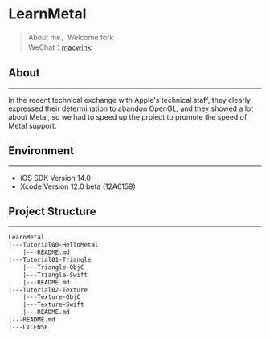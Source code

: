 # LearnMetal

> About me，Welcome fork  
WeChat：[macwink](http://stoneus.cn)  

## About
-------------
 In the recent technical exchange with Apple's technical staff, they clearly expressed their determination to abandon OpenGL, and they showed a lot about Metal, so we had to speed up the project to promote the speed of Metal support.

## Environment
-------------

- iOS SDK Version 14.0
- Xcode Version 12.0 beta (12A6159)

## Project Structure
-------------

``` xml
LearnMetal
|---Tutorial00-HelloMetal   
    |---README.md
|---Tutorial01-Triangle
    |---Triangle-ObjC
    |---Triangle-Swift
    |---README.md
|---Tutorial02-Texture
    |---Texture-ObjC
    |---Texture-Swift
    |---README.md
|---README.md
|---LICENSE
```